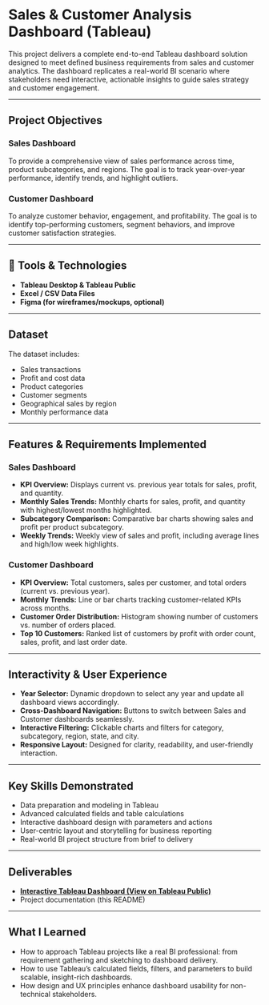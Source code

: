 # Sales & Customer Analysis Dashboard (Tableau)

This project delivers a complete end-to-end Tableau dashboard solution designed to meet defined business requirements from sales and customer analytics. The dashboard replicates a real-world BI scenario where stakeholders need interactive, actionable insights to guide sales strategy and customer engagement.

---

## Project Objectives

### Sales Dashboard
To provide a comprehensive view of sales performance across time, product subcategories, and regions. The goal is to track year-over-year performance, identify trends, and highlight outliers.

### Customer Dashboard
To analyze customer behavior, engagement, and profitability. The goal is to identify top-performing customers, segment behaviors, and improve customer satisfaction strategies.

---

## 🧰 Tools & Technologies

- **Tableau Desktop & Tableau Public**
- **Excel / CSV Data Files**
- **Figma (for wireframes/mockups, optional)**

---

## Dataset

The dataset includes:
- Sales transactions
- Profit and cost data
- Product categories
- Customer segments
- Geographical sales by region
- Monthly performance data

---

##  Features & Requirements Implemented

###  Sales Dashboard
- **KPI Overview:** Displays current vs. previous year totals for sales, profit, and quantity.
- **Monthly Sales Trends:** Monthly charts for sales, profit, and quantity with highest/lowest months highlighted.
- **Subcategory Comparison:** Comparative bar charts showing sales and profit per product subcategory.
- **Weekly Trends:** Weekly view of sales and profit, including average lines and high/low week highlights.

###  Customer Dashboard
- **KPI Overview:** Total customers, sales per customer, and total orders (current vs. previous year).
- **Monthly Trends:** Line or bar charts tracking customer-related KPIs across months.
- **Customer Order Distribution:** Histogram showing number of customers vs. number of orders placed.
- **Top 10 Customers:** Ranked list of customers by profit with order count, sales, profit, and last order date.

---

##  Interactivity & User Experience

- **Year Selector:** Dynamic dropdown to select any year and update all dashboard views accordingly.
- **Cross-Dashboard Navigation:** Buttons to switch between Sales and Customer dashboards seamlessly.
- **Interactive Filtering:** Clickable charts and filters for category, subcategory, region, state, and city.
- **Responsive Layout:** Designed for clarity, readability, and user-friendly interaction.

---

##  Key Skills Demonstrated

- Data preparation and modeling in Tableau  
- Advanced calculated fields and table calculations  
- Interactive dashboard design with parameters and actions  
- User-centric layout and storytelling for business reporting  
- Real-world BI project structure from brief to delivery

---

##  Deliverables

-  **[Interactive Tableau Dashboard (View on Tableau Public)](https://public.tableau.com/app/profile/taran.arora/viz/SalesCustomerDashboards_17510874697420/SalesDashboard)**  
-  Project documentation (this README)

---
##  What I Learned

- How to approach Tableau projects like a real BI professional: from requirement gathering and sketching to dashboard delivery.
- How to use Tableau’s calculated fields, filters, and parameters to build scalable, insight-rich dashboards.
- How design and UX principles enhance dashboard usability for non-technical stakeholders.


